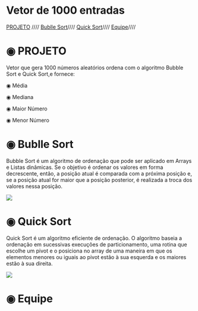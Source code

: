 <h1>Vetor de 1000 entradas</h1>
<p<align*centerp>
    <a href="https://github.com/Igorc15/GitHub-v1.0/blob/main/README.md#projeto">PROJETO</a> ////
    <a href=https://github.com/Igorc15/GitHub-v1.0/blob/main/README.md#bublle-sort>Bublle Sort</a>////
    <a href="https://github.com/Igorc15/GitHub-v1.0/blob/main/README.md#quick-sort">Quick Sort</a>////
     <a href="https://github.com/Igorc15/GitHub-v1.0/blob/main/README.md#equipe">Equipe</a>////

   <h1>◉ PROJETO</h1>
   <p>Vetor que gera 1000 números aleatórios ordena com o algoritmo Bubble Sort e Quick Sort,e fornece:<p>
     <p>◉ Média</p>
     <p>◉ Mediana<p>
     <p>◉ Maior Número<p>
     <p>◉ Menor Número<p>

  <h1>◉ Bublle Sort</h1>
    <p>Bubble Sort é um algoritmo de ordenação que pode ser aplicado em Arrays e Listas dinâmicas. Se o objetivo é ordenar os valores em forma decrescente, então, a posição atual é comparada com a próxima posição e, se a posição atual for maior que a posição posterior, é realizada a troca dos valores nessa posição.<p>
    <img src=https://www.productplan.com/uploads/bubble-sort-1024x683-2.png>
 <h1>◉ Quick Sort</h1>
    <p>Quick Sort é um algoritmo eficiente de ordenação. O algoritmo baseia a ordenação em sucessivas execuções de particionamento, uma rotina que escolhe um pivot e o posiciona no array de uma maneira em que os elementos menores ou iguais ao pivot estão à sua esquerda e os maiores estão à sua direita.<p>
    <img src=https://cdn.programiz.com/cdn/farfuture/tMmdAbX5gev9K20XI1kzQ3n932vSjnN1MszZouHV7Yc/mtime:1617189469/sites/tutorial2program/files/quick-sort-partition-fourth-step.png>
    <h1>◉ Equipe</h1>
